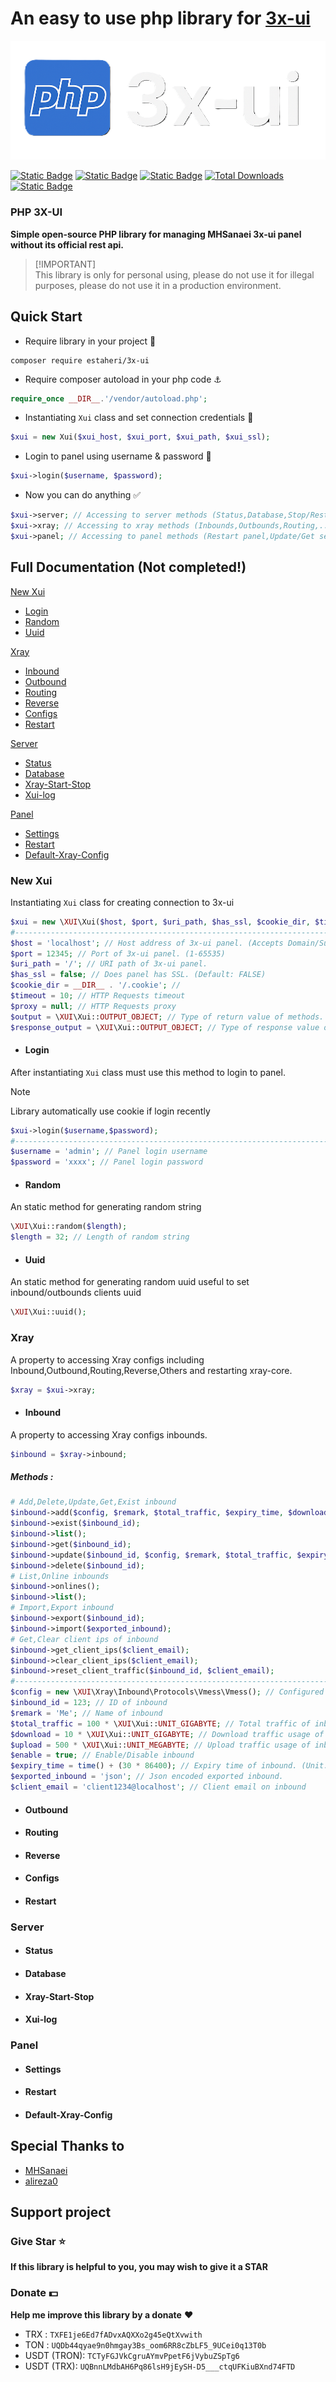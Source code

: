 # An easy to use php library for [3x-ui](https://github.com/es-taheri/3x-ui#an-easy-to-use-php-library-for-mhsanaei3x-ui)

<p align="center">
  <picture>
    <source media="(prefers-color-scheme: dark)" srcset="./media/php_3x-ui.png">
    <img alt="3x-ui" src="./media/php_3x-ui.png">
  </picture>
</p>

[![Static Badge](https://img.shields.io/badge/php-v8.2-blue)](https://www.php.net/releases/8.2/en.php)
[![Static Badge](https://img.shields.io/badge/3x--ui-v2.4.8-%2305564F)](https://github.com/MHSanaei/3x-ui/releases/tag/v2.4.8)
[![Static Badge](https://img.shields.io/badge/Xray-v24.11.21-darkred)](https://github.com/XTLS/Xray-core/releases/tag/v24.11.21)
[![Total Downloads](https://img.shields.io/packagist/dt/estaheri/3x-ui.svg)](https://github.com/es-taheri/3x-ui/releases/latest)
[![Static Badge](https://img.shields.io/badge/License-MIT-%23007EC6)](https://github.com/es-taheri/3x-ui/blob/master/LICENSE)

### PHP 3X-UI

**Simple open-source PHP library for managing MHSanaei 3x-ui panel without its official rest api.**

> [!IMPORTANT]\
> This library is only for personal using, please do not use it for illegal purposes, please do not use it in a
> production environment.

## Quick Start

* Require library in your project 📁

```
composer require estaheri/3x-ui
```

* Require composer autoload in your php code ⚓

```php
require_once __DIR__.'/vendor/autoload.php';
```

* Instantiating `Xui` class and set connection credentials 📡

```php
$xui = new Xui($xui_host, $xui_port, $xui_path, $xui_ssl);
```

* Login to panel using username & password 🔐

```php
$xui->login($username, $password);
```

* Now you can do anything ✅

```php
$xui->server; // Accessing to server methods (Status,Database,Stop/Restart Xray,...)
$xui->xray; // Accessing to xray methods (Inbounds,Outbounds,Routing,...)
$xui->panel; // Accessing to panel methods (Restart panel,Update/Get settings,...)
```

## Full Documentation (Not completed!)

[New Xui](#new-xui)

* [Login](#login)
* [Random](#random)
* [Uuid](#uuid)

[Xray](#xray)

* [Inbound](#inbound)
* [Outbound](#outbound)
* [Routing](#routing)
* [Reverse](#reverse)
* [Configs](#configs)
* [Restart](#restart)

[Server](#server)

* [Status](#status)
* [Database](#database)
* [Xray-Start-Stop](#xray-start-stop)
* [Xui-log](#xui-log)

[Panel](#panel)

* [Settings](#settings)
* [Restart](#restart)
* [Default-Xray-Config](#default-xray-config)

### New Xui

Instantiating `Xui` class for creating connection to 3x-ui

```php
$xui = new \XUI\Xui($host, $port, $uri_path, $has_ssl, $cookie_dir, $timeout, $proxy, $output, $response_output);
#---------------------------------------------------------------------------------
$host = 'localhost'; // Host address of 3x-ui panel. (Accepts Domain/Subdomain/Ipv4)
$port = 12345; // Port of 3x-ui panel. (1-65535)
$uri_path = '/'; // URI path of 3x-ui panel.
$has_ssl = false; // Does panel has SSL. (Default: FALSE)
$cookie_dir = __DIR__ . '/.cookie'; //
$timeout = 10; // HTTP Requests timeout
$proxy = null; // HTTP Requests proxy
$output = \XUI\Xui::OUTPUT_OBJECT; // Type of return value of methods. Use Xui::OUTPUT_xxx to set. (Accepts json,object,array)
$response_output = \XUI\Xui::OUTPUT_OBJECT; // Type of response value of requests. Use Xui::OUTPUT_xxx to set. (Accepts json,object,array)
```

- #### Login

After instantiating `Xui` class must use this method to login to panel.
> [!Note]
> Library automatically use cookie if login recently

```php
$xui->login($username,$password);
#---------------------------------------------------------------------------------
$username = 'admin'; // Panel login username
$password = 'xxxx'; // Panel login password
```

- #### Random

An static method for generating random string

```php
\XUI\Xui::random($length);
$length = 32; // Length of random string
```

- #### Uuid

An static method for generating random uuid useful to set inbound/outbounds clients uuid

```php
\XUI\Xui::uuid();
```

### Xray

A property to accessing Xray configs including Inbound,Outbound,Routing,Reverse,Others and restarting xray-core.

```php
$xray = $xui->xray;
```

- #### Inbound

A property to accessing Xray configs inbounds.

```php
$inbound = $xray->inbound;
```

##### Methods :

```php
# Add,Delete,Update,Get,Exist inbound
$inbound->add($config, $remark, $total_traffic, $expiry_time, $download, $upload, $enable);
$inbound->exist($inbound_id);
$inbound->list();
$inbound->get($inbound_id);
$inbound->update($inbound_id, $config, $remark, $total_traffic, $expiry_time, $download, $upload, $enable);
$inbound->delete($inbound_id);
# List,Online inbounds
$inbound->onlines();
$inbound->list();
# Import,Export inbound
$inbound->export($inbound_id);
$inbound->import($exported_inbound);
# Get,Clear client ips of inbound
$inbound->get_client_ips($client_email);
$inbound->clear_client_ips($client_email);
$inbound->reset_client_traffic($inbound_id, $client_email);
#---------------------------------------------------------------------------------
$config = new \XUI\Xray\Inbound\Protocols\Vmess\Vmess(); // Configured protocol object oriented class 
$inbound_id = 123; // ID of inbound
$remark = 'Me'; // Name of inbound
$total_traffic = 100 * \XUI\Xui::UNIT_GIGABYTE; // Total traffic of inbound. (Unit: Byte)
$download = 10 * \XUI\Xui::UNIT_GIGABYTE; // Download traffic usage of inbound. (Unit: Byte)
$upload = 500 * \XUI\Xui::UNIT_MEGABYTE; // Upload traffic usage of inbound. (Unit: Byte)
$enable = true; // Enable/Disable inbound
$expiry_time = time() + (30 * 86400); // Expiry time of inbound. (Unit: unix timestamp in seconds)
$exported_inbound = 'json'; // Json encoded exported inbound.
$client_email = 'client1234@localhost'; // Client email on inbound
```

- #### Outbound
- #### Routing
- #### Reverse
- #### Configs
- #### Restart

### Server

- #### Status
- #### Database
- #### Xray-Start-Stop
- #### Xui-log

### Panel

- #### Settings
- #### Restart
- #### Default-Xray-Config

## Special Thanks to

- [MHSanaei](https://github.com/MHSanaei)
- [alireza0](https://github.com/alireza0/)

## Support project

### Give Star ⭐

**If this library is helpful to you, you may wish to give it a STAR**

### Donate 💵

**Help me improve this library by a donate** ❤️

- TRX : `TXFE1je6Ed7fADvxAQXXo2g45eQtXvwith`
- TON : `UQDb44qyae9n0hmgay3Bs_oom6RR8cZbLF5_9UCei0q13T0b`
- USDT (TRON): `TCTyFGJVkCgruAYmvPpetF6jVybuZSpTg6`
- USDT (TRX): `UQBnnLMdbAH6Pq86lsH9jEySH-D5___ctqUFKiuBXnd74FTD`